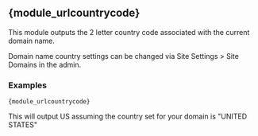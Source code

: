 ## {module_urlcountrycode} 

This module outputs the 2 letter country code associated with the current domain name. 

Domain name country settings can be changed via Site Settings > Site Domains in the admin.

### Examples

`{module_urlcountrycode}`

This will output US assuming the country set for your domain is "UNITED STATES"
